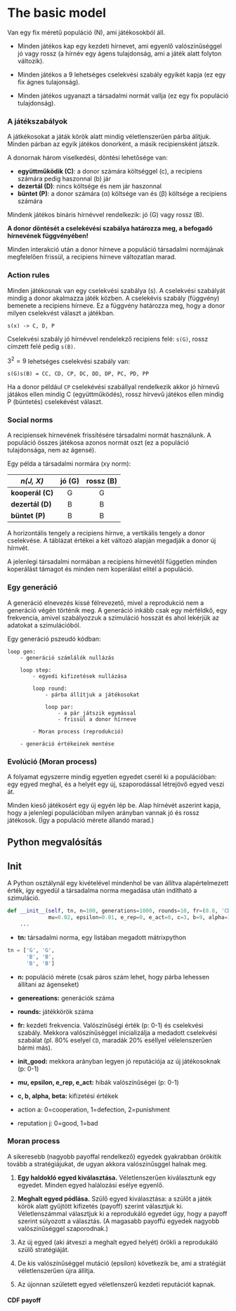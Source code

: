# The basic model

Van egy fix méretű populáció (N), ami játékosokból áll. 

- Minden játékos kap egy kezdeti hírnevet, ami egyenlő valószínűséggel jó vagy rossz (a hírnév egy ágens tulajdonság, ami a játék alatt folyton változik). 

- Minden játékos a 9 lehetséges cselekvési szabály egyikét kapja (ez egy fix ágnes tulajonság).

- Minden játékos ugyanazt a társadalmi normát vallja (ez egy fix populáció tulajdonság).

### A játékszabályok

A játkékosokat a játák körök alatt mindig véletlenszerűen párba álítjuk. Minden párban az egyik játékos donorként, a másik recipiensként játszik. 

A donornak három viselkedési, döntési lehetősége van: 

- **együttműködik (C)**: a donor számára költséggel (c), a recipiens számára pedig haszonnal (b) jár
- **dezertál (D)**: nincs költsége és nem jár haszonnal
- **büntet (P)**: a donor számára (α) költsége van és (β) költsége a recipiens számára

Mindenk játékos bináris hírnévvel rendelkezik: jó (G) vagy rossz (B).

**A donor döntését a cselekévési szabálya határozza meg, a befogadó hírnevének függvényében!**

Minden interakció után a donor hírneve a populáció társadalmi normájának megfelelően frissül, a recipiens hírneve változatlan marad. 

### Action rules

Minden játékosnak van egy cselekvési szabálya (s). A cselekvési szabályát mindig a donor akalmazza játék közben. A cselekévis szabály (függvény) bemenete a recipiens hírneve. Ez a függvény határozza meg, hogy a donor milyen cselekvést választ a játékban.

`s(x) -> C, D, P`

Cselekvési szabály jó hírnévvel rendelekző recipiens felé: `s(G)`, rossz címzett felé pedig `s(B)`.

$3^2 = 9$ lehetséges cselekvési szabály van: 

`s(G)s(B) = CC, CD, CP, DC, DD, DP, PC, PD, PP`

Ha a donor például `CP` cselekévési szabállyal rendelkezik akkor jó hírnevű játákos ellen mindig C (együttműködés), rossz hírvevű játékos ellen mindig P (büntetés) cselekévést választ.

### Social norms

A recipiensek hírnevének frissítésére társadalmi normát használunk. A populáció összes játékosa azonos normát oszt (ez a populáció tulajdonsága, nem az ágensé).

Egy példa a társadalmi normára (xy norm):

| *n(J, X)*        | jó (G) | rossz (B) |
| ---------------- |:------:|:---------:|
| **kooperál (C)** | G      | G         |
| **dezertál (D)** | B      | B         |
| **büntet (P)**   | B      | B         |

A horizontális tengely a recipiens hírnve, a vertikális tengely a donor cselekvése. A táblázat értékei a két változó alapján megadják a donor új hírnvét. 

A jelenlegi társadalmi normában a recipiens hírnevétől független minden koperálást támagot és minden nem koperálást elitél a populáció.

### Egy generáció

A generáció elnevezés kissé félrevezető, mivel a reprodukció nem a generáció végén történik meg. A generáció inkább csak egy mérféldkő, egy frekvencia, amivel szabályozzuk a szimuláció hosszát és ahol lekérjük az adatokat a szimulációból.

Egy generáció pszeudó kódban:

```pseudo
loop gen:
    - generáció számlálók nullázás
    
    loop step:
        - egyedi kifizetések nullázása

        loop round:
            - párba állítjuk a játékosokat

            loop par:
                - a pár játszik egymással
                - frissül a donor hírneve

        - Moran process (reprodukció)

    - generáció értékeinek mentése
```

### Evolúció (Moran process)

A folyamat egyszerre mindig egyetlen egyedet cserél ki a populációban: egy egyed meghal, és a helyét egy új, szaporodással létrejövő egyed veszi át.

Minden kieső játékosért egy új egyén lép be. Alap hírnévét aszerint kapja, hogy a jelenlegi populációban milyen arányban vannak jó és rossz játékosok. (Így a populáció mérete állandó marad.)

## Python megvalósítás

## Init

A Python osztálynál egy kivételével mindenhol be van állítva alapértelmezett érték, így egyedül a társadalma norma megadása után indítható a szimuláció.

```python
def __init__(self, tn, n=100, generations=1000, rounds=10, fr=(0.8, 'CD'), init_good=0.5,
             mu=0.02, epsilon=0.01, e_rep=0, e_act=0, c=3, b=9, alpha=1, beta=4):
    ...
```

- **tn:** társadalmi norma, egy listában megadott mátrixpython

```python
tn = ['G', 'G',
      'B', 'B',
      'B', 'B']
```

- **n:** populáció mérete (csak páros szám lehet, hogy párba lehessen állítani az ágenseket)

- **genereations:** generációk száma

- **rounds:** játékkörök száma

- **fr:** kezdeti frekvencia. Valószínűségi érték (p: 0-1) és cselekvési szabály. Mekkora valószínűséggel inicializálja a medadott cselekvési szabálat (pl. 80% eselyel `CD`, maradák 20% eséllyel vélelenszerűen bármi más).

- **init_good:** mekkora arányban legyen jó reputációja az új játékosoknak (p: 0-1)

- **mu, epsilon, e_rep, e_act:** hibák valószínűségei (p: 0-1)

- **c, b, alpha, beta:** kifizetési értékek







- action a: 0=cooperation, 1=defection, 2=punishment

- reputation j: 0=good, 1=bad





### Moran process

A sikeresebb (nagyobb payoffal rendelkező) egyedek gyakrabban örökítik tovább a stratégiájukat, de ugyan akkora valószínűsggel halnak meg.

1. **Egy haldokló egyed kiválasztása.** Véletlenszerűen kiválasztunk egy egyedet. Minden egyed halálozási esélye egyenlő.

2. **Meghalt egyed pódlása.** Szülő egyed kiválasztása: a szülőt a játék körök alatt gyűjtött kifizetés (payoff) szerint választjuk ki. Véletlenszámmal választjuk ki a reprodukáló egyedet úgy, hogy a payoff  szerint súlyozott a választás. (A magasabb payoffú egyedek nagyobb valószínűséggel szaporodnak.)

3. Az új egyed (aki átveszi a meghalt egyed helyét) örökli a reprodukáló szülő stratégiáját.

4. De kis valószínűséggel mutáció (epsilon) következik be, ami a stratégiát véletlenszerűen újra állítja.

5. Az újonnan született egyed véletlenszerű kezdeti reputációt kapnak.



#### CDF payoff








